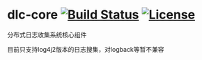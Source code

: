 # dlc-core [![Build Status](https://travis-ci.org/xiapshen/dlc-core.svg?branch=master)](https://travis-ci.org/xiapshen/dlc-core) [![License](https://img.shields.io/badge/license-Apache%202-4EB1BA.svg)](https://www.apache.org/licenses/LICENSE-2.0.html)
分布式日志收集系统核心组件

目前只支持log4j2版本的日志搜集，对logback等暂不兼容
